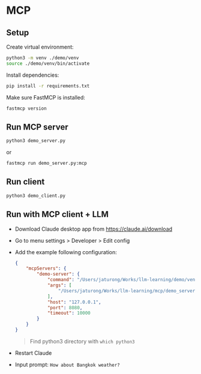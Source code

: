 # MCP

## Setup

Create virtual environment:

```sh
python3 -m venv ./demo/venv
source ./demo/venv/bin/activate
```

Install dependencies:

```sh
pip install -r requirements.txt
```

Make sure FastMCP is installed:

```sh
fastmcp version
```

## Run MCP server

```sh
python3 demo_server.py
```

or

```sh
fastmcp run demo_server.py:mcp
```

## Run client

```sh
python3 demo_client.py
```

## Run with MCP client + LLM

- Download Claude desktop app from <https://claude.ai/download>
- Go to menu settings > Developer > Edit config
- Add the example following configuration:

    ```json
    {
        "mcpServers": {
            "demo-server": {
                "command": "/Users/jaturong/Works/llm-learning/demo/venv/bin/python3",
                "args": [
                    "/Users/jaturong/Works/llm-learning/mcp/demo_server.py"
                ],
                "host": "127.0.0.1",
                "port": 8080,
                "timeout": 10000
            }
        }
    }
    ```

    > Find python3 directory with `which python3`
- Restart Claude
- Input prompt: `How about Bangkok weather?`
